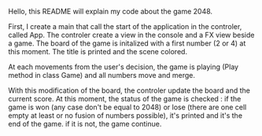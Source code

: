 Hello, this README will explain my code about the game 2048.

First, I create a main that call the start of the application in the controler, called App. The controler create a view in the console and a FX view beside a game. The board of the game is initalized with a first number (2 or 4) at this moment. The title is printed and the scene colored. 

At each movements from the user's decision, the game is playing (Play method in class Game) and all numbers move and merge. 

With this modification of the board, the controler update the board and the current score. At this moment, the status of the game is checked : if the game is won (any case don't be equal to 2048) or lose (there are one cell empty at least or no fusion of numbers possible), it's printed and it's the end of the game. if it is not, the game continue.